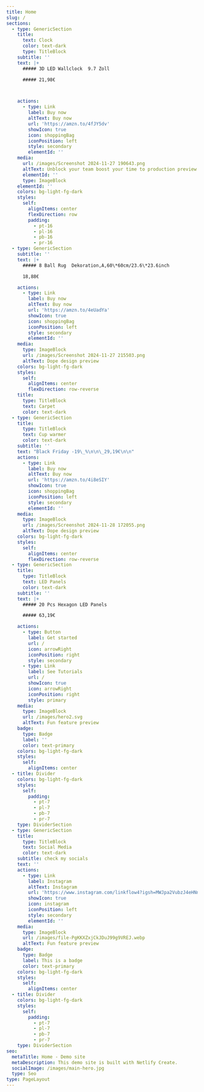 ```yaml
---
title: Home
slug: /
sections:
  - type: GenericSection
    title:
      text: Clock
      color: text-dark
      type: TitleBlock
    subtitle: ''
    text: |+
      ##### 3D LED Wallclock  9.7 Zoll

      ##### 21,98€



    actions:
      - type: Link
        label: Buy now
        altText: Buy now
        url: 'https://amzn.to/4fJY5dv'
        showIcon: true
        icon: shoppingBag
        iconPosition: left
        style: secondary
        elementId: ''
    media:
      url: /images/Screenshot 2024-11-27 190643.png
      altText: Unblock your team boost your time to production preview
      elementId: ''
      type: ImageBlock
    elementId: ''
    colors: bg-light-fg-dark
    styles:
      self:
        alignItems: center
        flexDirection: row
        padding:
          - pt-16
          - pl-16
          - pb-16
          - pr-16
  - type: GenericSection
    subtitle: ''
    text: |+
      ##### 8 Ball Rug  Dekoration,A,60\*60cm/23.6\*23.6inch

      18,88€

    actions:
      - type: Link
        label: Buy now
        altText: Buy now
        url: 'https://amzn.to/4eUadYa'
        showIcon: true
        icon: shoppingBag
        iconPosition: left
        style: secondary
        elementId: ''
    media:
      type: ImageBlock
      url: /images/Screenshot 2024-11-27 215503.png
      altText: Dope design preview
    colors: bg-light-fg-dark
    styles:
      self:
        alignItems: center
        flexDirection: row-reverse
    title:
      type: TitleBlock
      text: Carpet
      color: text-dark
  - type: GenericSection
    title:
      type: TitleBlock
      text: Cup warmer
      color: text-dark
    subtitle: ''
    text: "Black Friday -19\_%\n\n\_29,19€\n\n"
    actions:
      - type: Link
        label: Buy now
        altText: Buy now
        url: 'https://amzn.to/4i8eSIY'
        showIcon: true
        icon: shoppingBag
        iconPosition: left
        style: secondary
        elementId: ''
    media:
      type: ImageBlock
      url: /images/Screenshot 2024-11-28 172055.png
      altText: Dope design preview
    colors: bg-light-fg-dark
    styles:
      self:
        alignItems: center
        flexDirection: row-reverse
  - type: GenericSection
    title:
      type: TitleBlock
      text: LED Panels
      color: text-dark
    subtitle: ''
    text: |+
      ##### 20 Pcs Hexagon LED Panels

      ##### 63,19€

    actions:
      - type: Button
        label: Get started
        url: /
        icon: arrowRight
        iconPosition: right
        style: secondary
      - type: Link
        label: See Tutorials
        url: /
        showIcon: true
        icon: arrowRight
        iconPosition: right
        style: primary
    media:
      type: ImageBlock
      url: /images/hero2.svg
      altText: Fun feature preview
    badge:
      type: Badge
      label: ''
      color: text-primary
    colors: bg-light-fg-dark
    styles:
      self:
        alignItems: center
  - title: Divider
    colors: bg-light-fg-dark
    styles:
      self:
        padding:
          - pt-7
          - pl-7
          - pb-7
          - pr-7
    type: DividerSection
  - type: GenericSection
    title:
      type: TitleBlock
      text: Social Media
      color: text-dark
    subtitle: check my socials
    text: ''
    actions:
      - type: Link
        label: Instagram
        altText: Instagram
        url: 'https://www.instagram.com/linkflow4?igsh=MWJpa2VubzJ4eHNnNg=='
        showIcon: true
        icon: instagram
        iconPosition: left
        style: secondary
        elementId: ''
    media:
      type: ImageBlock
      url: /images/file-PgKKXZxjCkJDuJ99g9VREJ.webp
      altText: Fun feature preview
    badge:
      type: Badge
      label: This is a badge
      color: text-primary
    colors: bg-light-fg-dark
    styles:
      self:
        alignItems: center
  - title: Divider
    colors: bg-light-fg-dark
    styles:
      self:
        padding:
          - pt-7
          - pl-7
          - pb-7
          - pr-7
    type: DividerSection
seo:
  metaTitle: Home - Demo site
  metaDescription: This demo site is built with Netlify Create.
  socialImage: /images/main-hero.jpg
  type: Seo
type: PageLayout
---
```

